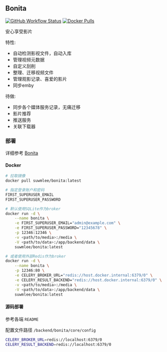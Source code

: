 
## Bonita

[![GitHub Workflow Status](https://img.shields.io/github/actions/workflow/status/suwmlee/bonita/release.yml?branch=main)](https://github.com/suwmlee/bonita/actions) [![Docker Pulls](https://img.shields.io/docker/pulls/suwmlee/bonita)](https://hub.docker.com/r/suwmlee/bonita)

安心享受影片

特性:
- 自动检测影视文件，自动入库
- 管理视频元数据
- 自定义刮削
- 整理、迁移视频文件
- 管理观影记录、喜爱的影片
- 同步emby

待做:
- 同步各个媒体服务记录，无痛迁移
- 影片推荐
- 推送服务
- 关联下载器


### 部署

详细参考 [Bonita](https://bonita.starunits.net/zh/guide/)

#### Docker

```sh
# 拉取镜像
docker pull suwmlee/bonita:latest

# 指定登录账户和密码
FIRST_SUPERUSER_EMAIL
FIRST_SUPERUSER_PASSWORD

# 默认使用SQLite作为broker
docker run -d \
    --name bonita \
    -e FIRST_SUPERUSER_EMAIL="admin@example.com" \
    -e FIRST_SUPERUSER_PASSWORD="12345678" \
    -p 12346:12346 \
    -v <path/to/media>:/media \
    -V <path/to/data>:/app/backend/data \
    suwmlee/bonita:latest

# 或者使用外部Redis作为broker
docker run -d \
    --name bonita \
    -p 12346:80 \
    -e CELERY_BROKER_URL="redis://host.docker.internal:6379/0" \
    -e CELERY_RESULT_BACKEND="redis://host.docker.internal:6379/0" \
    -v <path/to/media>:/media \
    -V <path/to/data>:/app/backend/data \
    suwmlee/bonita:latest
```

#### 源码部署

参考各端 `README`

配置文件路径 `/backend/bonita/core/config`
```sh
CELERY_BROKER_URL=redis://localhost:6379/0
CELERY_RESULT_BACKEND=redis://localhost:6379/0
```
